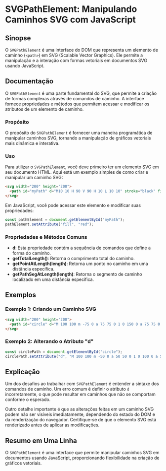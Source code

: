 <!--
Meta Description: # SVGPathElement: Manipulando Caminhos SVG com JavaScript ## Sinopse O `SVGPathElement` é uma interface do DOM que representa um elemento de caminho (...
Meta Keywords: svg, caminho, que, svgpathelement, uma
-->

# SVGPathElement: Manipulando Caminhos SVG com JavaScript

## Sinopse
O `SVGPathElement` é uma interface do DOM que representa um elemento de caminho (`<path>`) em SVG (Scalable Vector Graphics). Ele permite a manipulação e a interação com formas vetoriais em documentos SVG usando JavaScript.

## Documentação
O `SVGPathElement` é uma parte fundamental do SVG, que permite a criação de formas complexas através de comandos de caminho. A interface fornece propriedades e métodos que permitem acessar e modificar os atributos de um elemento de caminho.

### Propósito
O propósito do `SVGPathElement` é fornecer uma maneira programática de manipular caminhos SVG, tornando a manipulação de gráficos vetoriais mais dinâmica e interativa.

### Uso
Para utilizar o `SVGPathElement`, você deve primeiro ter um elemento SVG em seu documento HTML. Aqui está um exemplo simples de como criar e manipular um caminho SVG:

```html
<svg width="200" height="200">
  <path id="myPath" d="M10 10 H 90 V 90 H 10 L 10 10" stroke="black" fill="transparent"/>
</svg>
```

Em JavaScript, você pode acessar este elemento e modificar suas propriedades:

```javascript
const pathElement = document.getElementById("myPath");
pathElement.setAttribute("fill", "red");
```

### Propriedades e Métodos Comuns
- **d**: Esta propriedade contém a sequência de comandos que define a forma do caminho.
- **getTotalLength()**: Retorna o comprimento total do caminho.
- **getPointAtLength(length)**: Retorna um ponto no caminho em uma distância específica.
- **getPathSegAtLength(length)**: Retorna o segmento de caminho localizado em uma distância específica.

## Exemplos
### Exemplo 1: Criando um Caminho SVG
```html
<svg width="200" height="200">
  <path id="circle" d="M 100 100 m -75 0 a 75 75 0 1 0 150 0 a 75 75 0 1 0 -150 0" stroke="blue" fill="transparent"/>
</svg>
```

### Exemplo 2: Alterando o Atributo "d"
```javascript
const circlePath = document.getElementById("circle");
circlePath.setAttribute("d", "M 100 100 m -50 0 a 50 50 0 1 0 100 0 a 50 50 0 1 0 -100 0");
```

## Explicação
Um dos desafios ao trabalhar com `SVGPathElement` é entender a sintaxe dos comandos de caminho. Um erro comum é definir o atributo `d` incorretamente, o que pode resultar em caminhos que não se comportam conforme o esperado.

Outro detalhe importante é que as alterações feitas em um caminho SVG podem não ser visíveis imediatamente, dependendo do estado do DOM e da renderização do navegador. Certifique-se de que o elemento SVG está renderizado antes de aplicar as modificações.

## Resumo em Uma Linha
O `SVGPathElement` é uma interface que permite manipular caminhos SVG em documentos usando JavaScript, proporcionando flexibilidade na criação de gráficos vetoriais.